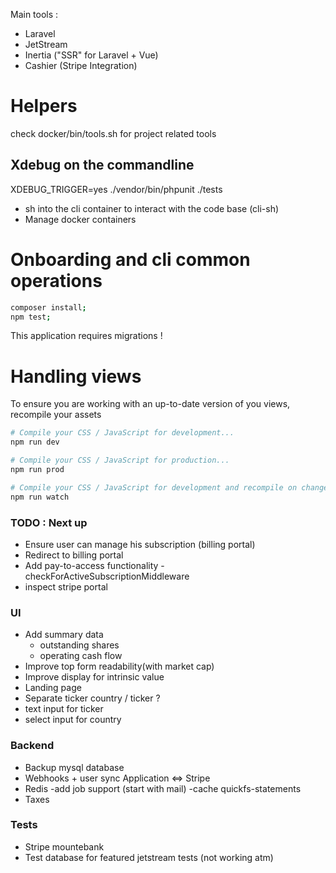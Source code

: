 Main tools : 
 * Laravel
 * JetStream
 * Inertia ("SSR" for Laravel + Vue)
 * Cashier (Stripe Integration)

# Helpers 

check docker/bin/tools.sh for project related tools

## Xdebug on the commandline 
XDEBUG_TRIGGER=yes ./vendor/bin/phpunit ./tests

* sh into the cli container to interact with the code base (cli-sh)
* Manage docker containers

# Onboarding and cli common operations

```sh
composer install;
npm test;
```

This application requires migrations !

# Handling views

To ensure you are working with an up-to-date version of you views, recompile your assets

```sh
# Compile your CSS / JavaScript for development...
npm run dev

# Compile your CSS / JavaScript for production...
npm run prod

# Compile your CSS / JavaScript for development and recompile on change...
npm run watch
```

### TODO : Next up
* Ensure user can manage his subscription (billing portal)
* Redirect to billing portal
* Add pay-to-access functionality - checkForActiveSubscriptionMiddleware
* inspect stripe portal


### UI 
* Add summary data
    * outstanding shares
    * operating cash flow
* Improve top form readability(with market cap)
* Improve display for intrinsic value
* Landing page
* Separate ticker country / ticker ?
* text input for ticker
* select input for country


### Backend
* Backup mysql database
* Webhooks + user sync Application <=> Stripe
* Redis 
    -add job support (start with mail)
    -cache quickfs-statements
* Taxes

### Tests
* Stripe mountebank
* Test database for featured jetstream tests (not working atm)
